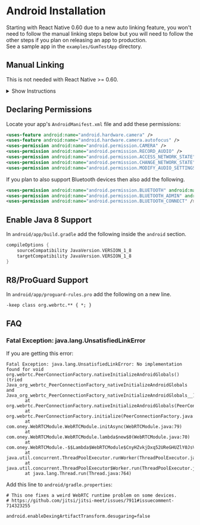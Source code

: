 # Android Installation

Starting with React Native 0.60 due to a new auto linking feature, you won't need to follow the manual linking steps below but you
will need to follow the other steps if you plan on releasing an app to production.  
See a sample app in the `examples/GumTestApp` directory.  

## Manual Linking

This is not needed with React Native >= 0.60.

<details>
<summary>Show Instructions</summary>

In `android/settings.gradle`, add WebRTCModule:

```gradle
include ':WebRTCModule', ':app'
project(':WebRTCModule').projectDir = new File(rootProject.projectDir, '../node_modules/react-native-webrtc/android')
```

In `android/app/build.gradle`, add WebRTCModule to dependencies:

```gradle
dependencies {
  ...
  compile project(':WebRTCModule')
}
```

In your `MainApplication.java`:

```java
@Override
protected List<ReactPackage> getPackages() {
    return Arrays.<ReactPackage>asList(
        new MainReactPackage(),
        new com.oney.WebRTCModule.WebRTCModulePackage() // <-- Add this line
    );
}
```

</details>  

## Declaring Permissions

Locate your app's `AndroidManifest.xml` file and add these permissions:

```xml
<uses-feature android:name="android.hardware.camera" />
<uses-feature android:name="android.hardware.camera.autofocus" />
<uses-permission android:name="android.permission.CAMERA" />
<uses-permission android:name="android.permission.RECORD_AUDIO" />
<uses-permission android:name="android.permission.ACCESS_NETWORK_STATE" />
<uses-permission android:name="android.permission.CHANGE_NETWORK_STATE" />
<uses-permission android:name="android.permission.MODIFY_AUDIO_SETTINGS" />
```

If you plan to also support Bluetooth devices then also add the following.

```xml
<uses-permission android:name="android.permission.BLUETOOTH" android:maxSdkVersion="30" />
<uses-permission android:name="android.permission.BLUETOOTH_ADMIN" android:maxSdkVersion="30" />
<uses-permission android:name="android.permission.BLUETOOTH_CONNECT" />
```

## Enable Java 8 Support

In `android/app/build.gradle` add the following inside the `android` section.

```gradle
compileOptions {
    sourceCompatibility JavaVersion.VERSION_1_8
    targetCompatibility JavaVersion.VERSION_1_8
}
```

## R8/ProGuard Support

In `android/app/proguard-rules.pro` add the following on a new line.

```proguard
-keep class org.webrtc.** { *; }
```

## FAQ

### Fatal Exception: java.lang.UnsatisfiedLinkError

If you are getting this error:

```
Fatal Exception: java.lang.UnsatisfiedLinkError: No implementation found for void org.webrtc.PeerConnectionFactory.nativeInitializeAndroidGlobals() (tried Java_org_webrtc_PeerConnectionFactory_nativeInitializeAndroidGlobals and Java_org_webrtc_PeerConnectionFactory_nativeInitializeAndroidGlobals__)
       at org.webrtc.PeerConnectionFactory.nativeInitializeAndroidGlobals(PeerConnectionFactory.java)
       at org.webrtc.PeerConnectionFactory.initialize(PeerConnectionFactory.java:306)
       at com.oney.WebRTCModule.WebRTCModule.initAsync(WebRTCModule.java:79)
       at com.oney.WebRTCModule.WebRTCModule.lambda$new$0(WebRTCModule.java:70)
       at com.oney.WebRTCModule.-$$Lambda$WebRTCModule$CnyHZvkjDxq52UReGHUZlY0JsVw.run(-.java:4)
       at java.util.concurrent.ThreadPoolExecutor.runWorker(ThreadPoolExecutor.java:1162)
       at java.util.concurrent.ThreadPoolExecutor$Worker.run(ThreadPoolExecutor.java:636)
       at java.lang.Thread.run(Thread.java:764)
```

Add this line to `android/gradle.properties`:

```
# This one fixes a weird WebRTC runtime problem on some devices.
# https://github.com/jitsi/jitsi-meet/issues/7911#issuecomment-714323255

android.enableDexingArtifactTransform.desugaring=false
```